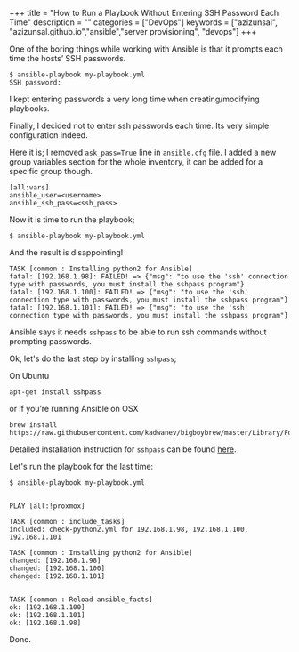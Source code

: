 +++
title = "How to Run a Playbook Without Entering SSH Password Each Time"
description = ""
categories = ["DevOps"]
keywords = ["azizunsal", "azizunsal.github.io","ansible","server provisioning", "devops"]
+++

One of the boring things while working with Ansible is that it prompts each time the hosts’ SSH passwords. 

```
$ ansible-playbook my-playbook.yml
SSH password:
```

I kept entering passwords a very long time when creating/modifying playbooks.

Finally, I decided not to enter ssh passwords each time. Its very simple configuration indeed.

Here it is;
I removed `ask_pass=True` line in `ansible.cfg` file.
I added a new group variables section for the whole inventory, it can be added for a specific group though.
```
[all:vars]
ansible_user=<username>
ansible_ssh_pass=<ssh_pass>
```

Now it is time to run the playbook;
``` 
$ ansible-playbook my-playbook.yml
```

And the result is disappointing!

```
TASK [common : Installing python2 for Ansible]
fatal: [192.168.1.98]: FAILED! => {"msg": "to use the 'ssh' connection type with passwords, you must install the sshpass program"}
fatal: [192.168.1.100]: FAILED! => {"msg": "to use the 'ssh' connection type with passwords, you must install the sshpass program"}
fatal: [192.168.1.101]: FAILED! => {"msg": "to use the 'ssh' connection type with passwords, you must install the sshpass program"}
```


Ansible says it needs `sshpass` to be able to run ssh commands without prompting passwords.

Ok, let's do the last step by installing `sshpass`;

On Ubuntu 
```
apt-get install sshpass
```
or if you’re running Ansible on OSX 
```
brew install https://raw.githubusercontent.com/kadwanev/bigboybrew/master/Library/Formula/sshpass.rb
```

Detailed installation instruction for `sshpass` can be found [here](https://gist.github.com/arunoda/7790979).


Let's run the playbook for the last time:

```
$ ansible-playbook my-playbook.yml
```

```

PLAY [all:!proxmox] 

TASK [common : include_tasks]
included: check-python2.yml for 192.168.1.98, 192.168.1.100, 192.168.1.101

TASK [common : Installing python2 for Ansible]
changed: [192.168.1.98]
changed: [192.168.1.100]
changed: [192.168.1.101]


TASK [common : Reload ansible_facts]
ok: [192.168.1.100]
ok: [192.168.1.101]
ok: [192.168.1.98]
```

Done.
